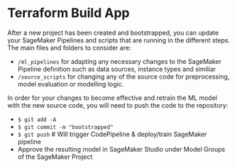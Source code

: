 # Terraform Build App

After a new project has been created and bootstrapped, you can update your SageMaker Pipelines and scripts that are
running in the different steps. The main files and folders to consider are:
- `/ml_pipelines` for adapting any necessary changes to the SageMaker Pipeline definition such as data sources, instance types
 and similiar
- `/source_scripts` for changing any of the source code for preprocessing, model evaluation or modelling logic.

In order for your changes to become effective and retrain the ML model with the new source code, you will need to push the
code to the repository:
- `$ git add -A`
- `$ git commit -m "bootstrapped"`
- `$ git push` # Will trigger CodePipeline & deploy/train SageMaker pipeline
- Approve the resulting model in SageMaker Studio under Model Groups of the SageMaker Project